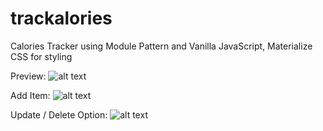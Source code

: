 # trackalories
Calories Tracker using Module Pattern and Vanilla JavaScript, Materialize CSS for styling

Preview:
![alt text](https://github.com/Kubalino/trackalories/blob/master/img_front.PNG?raw=true)

Add Item:
![alt text](https://github.com/Kubalino/trackalories/blob/master/img_added.PNG?raw=true)

Update / Delete Option:
![alt text](https://github.com/Kubalino/trackalories/blob/master/img_update.PNG?raw=true)
